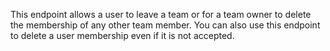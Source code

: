 This endpoint allows a user to leave a team or for a team owner to delete the membership of any other team member. You can also use this endpoint to delete a user membership even if it is not accepted.
